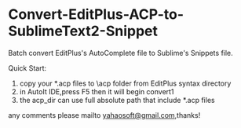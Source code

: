 Convert-EditPlus-ACP-to-SublimeText2-Snippet
============================================

Batch convert EditPlus's AutoComplete file to Sublime's Snippets file.

Quick Start:

1. copy your *.acp files to \acp folder from EditPlus syntax directory
2. in AutoIt IDE,press F5 then it will begin convert1
3. the acp_dir can use full absolute path that include *.acp files

any comments please mailto yahaosoft@gmail.com,thanks!